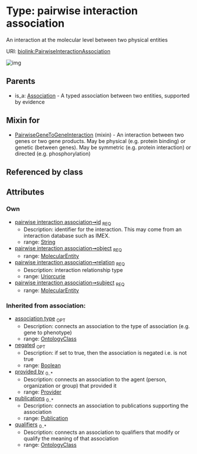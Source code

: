 
# Type: pairwise interaction association


An interaction at the molecular level between two physical entities

URI: [biolink:PairwiseInteractionAssociation](https://w3id.org/biolink/vocab/PairwiseInteractionAssociation)


![img](images/PairwiseInteractionAssociation.svg)

## Parents

 *  is_a: [Association](Association.md) - A typed association between two entities, supported by evidence

## Mixin for

 * [PairwiseGeneToGeneInteraction](PairwiseGeneToGeneInteraction.md) (mixin)  - An interaction between two genes or two gene products. May be physical (e.g. protein binding) or genetic (between genes). May be symmetric (e.g. protein interaction) or directed (e.g. phosphorylation)

## Referenced by class


## Attributes


### Own

 * [pairwise interaction association➞id](pairwise_interaction_association_id.md)  <sub>REQ</sub>
    * Description: identifier for the interaction. This may come from an interaction database such as IMEX.
    * range: [String](types/String.md)
 * [pairwise interaction association➞object](pairwise_interaction_association_object.md)  <sub>REQ</sub>
    * range: [MolecularEntity](MolecularEntity.md)
 * [pairwise interaction association➞relation](pairwise_interaction_association_relation.md)  <sub>REQ</sub>
    * Description: interaction relationship type
    * range: [Uriorcurie](types/Uriorcurie.md)
 * [pairwise interaction association➞subject](pairwise_interaction_association_subject.md)  <sub>REQ</sub>
    * range: [MolecularEntity](MolecularEntity.md)

### Inherited from association:

 * [association type](association_type.md)  <sub>OPT</sub>
    * Description: connects an association to the type of association (e.g. gene to phenotype)
    * range: [OntologyClass](OntologyClass.md)
 * [negated](negated.md)  <sub>OPT</sub>
    * Description: if set to true, then the association is negated i.e. is not true
    * range: [Boolean](types/Boolean.md)
 * [provided by](provided_by.md)  <sub>0..*</sub>
    * Description: connects an association to the agent (person, organization or group) that provided it
    * range: [Provider](Provider.md)
 * [publications](publications.md)  <sub>0..*</sub>
    * Description: connects an association to publications supporting the association
    * range: [Publication](Publication.md)
 * [qualifiers](qualifiers.md)  <sub>0..*</sub>
    * Description: connects an association to qualifiers that modify or qualify the meaning of that association
    * range: [OntologyClass](OntologyClass.md)
